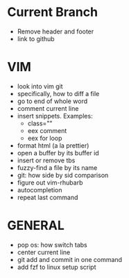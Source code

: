 # Current Branch

  * Remove header and footer
  * link to github

# VIM

  * look into vim git
  * specifically, how to diff a file
  * go to end of whole word
  * comment current line
  * insert snippets. Examples:
    * class=""
    * eex comment
    * eex for loop
  * format html (a la prettier)
  * open a buffer by its buffer id
  * insert or remove tbs
  * fuzzy-find a file by its name
  * git: how side by sid comparison
  * figure out vim-rhubarb
  * autocompletion
  * repeat last command

# GENERAL

  * pop os: how switch tabs
  * center current line
  * git add and commit in one command
  * add fzf to linux setup script
